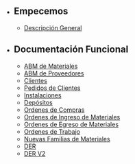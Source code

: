 - ## Empecemos
  - [Descripción General](/{{route}}/{{version}}/overview)
- ## Documentación Funcional
  - [ABM de Materiales](/{{route}}/{{version}}/ABM_de_Materiales)
  - [ABM de Proveedores](/{{route}}/{{version}}/ABM_de_Proveedores)
  - [Clientes](/{{route}}/{{version}}/Clientes)
  - [Pedidos de Clientes](/{{route}}/{{version}}/Pedidos_de_Clientes)
  - [Instalaciones](/{{route}}/{{version}}/Instalaciones)
  - [Depósitos](/{{route}}/{{version}}/Depositos)
  - [Ordenes de Compras](/{{route}}/{{version}}/Ordenes_de_Compras)
  - [Ordenes de Ingreso de Materiales](/{{route}}/{{version}}/ordenes_de_ingreso)
  - [Ordenes de Egreso de Materiales]((/{{route}}/{{version}}/ordenes_de_egreso_de_materiales))
  - [Ordenes de Trabajo](/{{route}}/{{version}}/ordenes_de_trabajo)
  - [Nuevas Familias de Materiales](/{{route}}/{{version}}/Nuevas_Familias_de_Materiales)
  - [DER](/{{route}}/{{version}}/der)
  - [DER V2](/{{route}}/{{version}}/derv2) 
